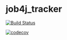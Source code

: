 # job4j_tracker


[![Build Status](https://travis-ci.org/000SergeyMayer000/job4j_tracker.svg?branch=master)](https://travis-ci.org/000SergeyMayer000/job4j_tracker)

[![codecov](https://codecov.io/gh/000SergeyMayer000/job4j_tracker/branch/master/graph/badge.svg)](https://codecov.io/gh/000SergeyMayer000/job4j_tracker)
